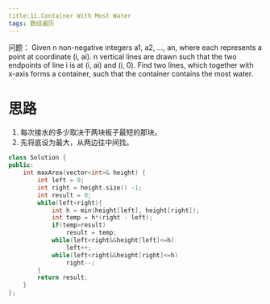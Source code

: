 ```yaml
---
title:11.Container With Most Water
tags: 数组遍历
---
```


问题：
Given n non-negative integers a1, a2, ..., an, where each represents a point at coordinate (i, ai). n vertical lines are drawn such that the two endpoints of line i is at (i, ai) and (i, 0). Find two lines, which together with x-axis forms a container, such that the container contains the most water.

# 思路
1. 每次接水的多少取决于两块板子最短的那块。
2. 先将底设为最大，从两边往中间找。

``` cpp
class Solution {
public:
    int maxArea(vector<int>& height) {
        int left = 0;
        int right = height.size() -1;
        int result = 0;
        while(left<right){
            int h = min(height[left], height[right]);
            int temp = h*(right - left);
            if(temp>result)
                result = temp;
            while(left<right&&height[left]<=h)
                left++;
            while(left<right&&height[right]<=h)
                right--;
        }
        return result;
    }
};
```
